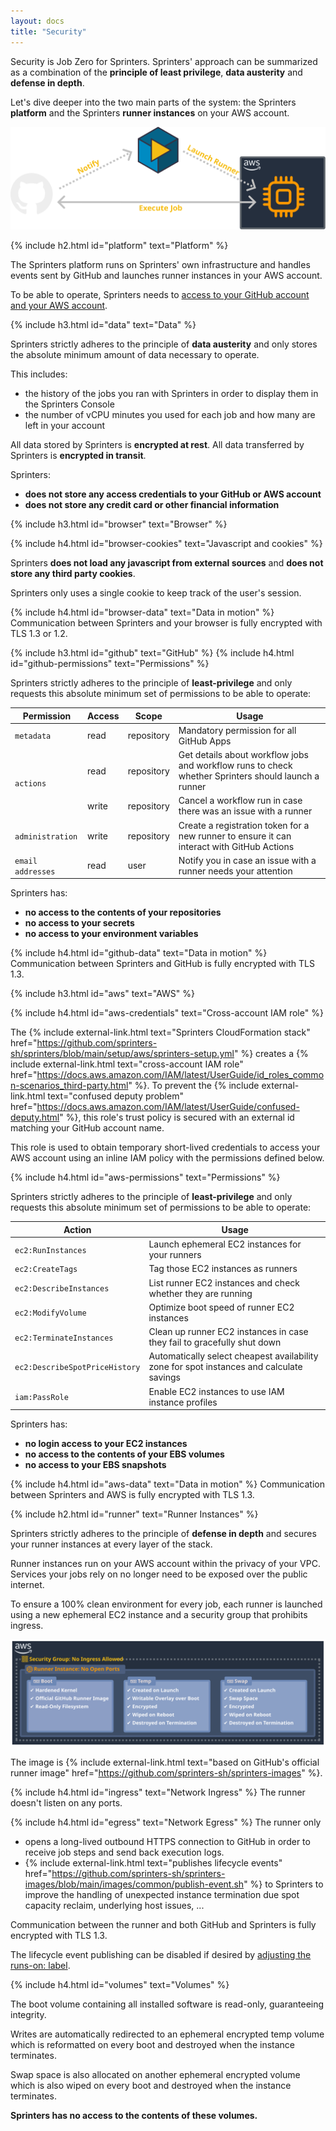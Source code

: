 ```yaml
---
layout: docs
title: "Security"
---
```


Security is Job Zero for Sprinters. Sprinters' approach can be summarized as a combination of the **principle of least privilege**, **data austerity** and **defense in depth**.

Let's dive deeper into the two main parts of the system: the Sprinters **platform** and the Sprinters **runner instances** on your AWS account.

![How Sprinters Works Diagram](/assets/overview.svg)

{% include h2.html id="platform" text="Platform" %}

The Sprinters platform runs on Sprinters' own infrastructure and handles events sent by GitHub and launches runner instances in your AWS account.

To be able to operate, Sprinters needs to [access to your GitHub account and your AWS account](/docs/setup).

{% include h3.html id="data" text="Data" %}

Sprinters strictly adheres to the principle of **data austerity** and only stores the absolute minimum amount of data necessary to operate.

This includes:
- the history of the jobs you ran with Sprinters in order to display them in the Sprinters Console
- the number of vCPU minutes you used for each job and how many are left in your account

All data stored by Sprinters is **encrypted at rest**. All data transferred by Sprinters is **encrypted in transit**.

Sprinters:
- **does not store any access credentials to your GitHub or AWS account**
- **does not store any credit card or other financial information**

{% include h3.html id="browser" text="Browser" %}

{% include h4.html id="browser-cookies" text="Javascript and cookies" %}

Sprinters **does not load any javascript from external sources** and **does not store any third party cookies**.

Sprinters only uses a single cookie to keep track of the user's session.

{% include h4.html id="browser-data" text="Data in motion" %}
Communication between Sprinters and your browser is fully encrypted with TLS 1.3 or 1.2.

{% include h3.html id="github" text="GitHub" %}
{% include h4.html id="github-permissions" text="Permissions" %}

Sprinters strictly adheres to the principle of **least-privilege** and only requests this absolute minimum set of permissions to be able to operate:
<div class="table-responsive">
    <table class="table table-bordered">
        <thead>
        <tr class="table-active">
            <th>Permission</th>
            <th>Access</th>
            <th>Scope</th>
            <th>Usage</th>
        </tr>
        </thead>
        <tbody>
        <tr>
            <td><code>metadata</code></td>
            <td>read</td>
            <td>repository</td>
            <td>Mandatory permission for all GitHub Apps</td>
        </tr>
        <tr>
            <td rowspan="2"><code>actions</code></td>
            <td>read</td>
            <td>repository</td>
            <td>Get details about workflow jobs and workflow runs to check whether Sprinters should launch a runner</td>
        </tr>
        <tr>
            <td>write</td>
            <td>repository</td>
            <td>Cancel a workflow run in case there was an issue with a runner</td>
        </tr>
        <tr>
            <td><code>administration</code></td>
            <td>write</td>
            <td>repository</td>
            <td>Create a registration token for a new runner to ensure it can interact with GitHub Actions</td>
        </tr>
        <tr>
            <td><code class="text-nowrap">email addresses</code></td>
            <td>read</td>
            <td>user</td>
            <td>Notify you in case an issue with a runner needs your attention</td>
        </tr>
        </tbody>
    </table>
</div>

Sprinters has:
- **no access to the contents of your repositories**
- **no access to your secrets**
- **no access to your environment variables**

{% include h4.html id="github-data" text="Data in motion" %}
Communication between Sprinters and GitHub is fully encrypted with TLS 1.3.

{% include h3.html id="aws" text="AWS" %}

{% include h4.html id="aws-credentials" text="Cross-account IAM role" %}

The {% include external-link.html text="Sprinters CloudFormation stack" href="https://github.com/sprinters-sh/sprinters/blob/main/setup/aws/sprinters-setup.yml" %} creates
a {% include external-link.html text="cross-account IAM role" href="https://docs.aws.amazon.com/IAM/latest/UserGuide/id_roles_common-scenarios_third-party.html" %}.
To prevent the {% include external-link.html text="confused deputy problem" href="https://docs.aws.amazon.com/IAM/latest/UserGuide/confused-deputy.html" %},
this role's trust policy is secured with an external id matching your GitHub account name.

This role is used to obtain temporary short-lived credentials to access your AWS account using an inline IAM policy
with the permissions defined below.

{% include h4.html id="aws-permissions" text="Permissions" %}

Sprinters strictly adheres to the principle of **least-privilege** and only requests this absolute minimum set of permissions to be able to operate:
<div class="table-responsive">
    <table class="table table-bordered">
        <thead>
        <tr class="table-active">
            <th>Action</th>
            <th>Usage</th>
        </tr>
        </thead>
        <tbody>
        <tr>
            <td><code>ec2:RunInstances</code></td>
            <td>Launch ephemeral EC2 instances for your runners</td>
        </tr>
        <tr>
            <td><code>ec2:CreateTags</code></td>
            <td>Tag those EC2 instances as runners</td>
        </tr>
        <tr>
            <td><code>ec2:DescribeInstances</code></td>
            <td>List runner EC2 instances and check whether they are running</td>
        </tr>
        <tr>
            <td><code>ec2:ModifyVolume</code></td>
            <td>Optimize boot speed of runner EC2 instances</td>
        </tr>
        <tr>
            <td><code>ec2:TerminateInstances</code></td>
            <td>Clean up runner EC2 instances in case they fail to gracefully shut down</td>
        </tr>
        <tr>
            <td><code>ec2:DescribeSpotPriceHistory</code></td>
            <td>Automatically select cheapest availability zone for spot instances and calculate savings</td>
        </tr>
        <tr>
            <td><code>iam:PassRole</code></td>
            <td>Enable EC2 instances to use IAM instance profiles</td>
        </tr>
        </tbody>
    </table>
</div>

Sprinters has:
- **no login access to your EC2 instances**
- **no access to the contents of your EBS volumes**
- **no access to your EBS snapshots**

{% include h4.html id="aws-data" text="Data in motion" %}
Communication between Sprinters and AWS is fully encrypted with TLS 1.3.

{% include h2.html id="runner" text="Runner Instances" %}

Sprinters strictly adheres to the principle of **defense in depth** and secures your runner instances at every layer of the stack.

Runner instances run on your AWS account within the privacy of your VPC.
Services your jobs rely on no longer need to be exposed over the public internet.

To ensure a 100% clean environment for every job, each runner is launched using a new ephemeral EC2 instance and a security group that prohibits ingress.

![Runner Instance Diagram](/assets/runner.svg)

The image is
{% include external-link.html text="based on GitHub's official runner image" href="https://github.com/sprinters-sh/sprinters-images" %}.

{% include h4.html id="ingress" text="Network Ingress" %}
The runner doesn't listen on any ports.

{% include h4.html id="egress" text="Network Egress" %}
The runner only
- opens a long-lived outbound HTTPS connection to GitHub in order to receive job steps and send back execution logs.
- {% include external-link.html text="publishes lifecycle events" href="https://github.com/sprinters-sh/sprinters-images/blob/main/images/common/publish-event.sh" %} to
Sprinters to improve the handling of unexpected instance termination due spot capacity reclaim, underlying host issues, ...

Communication between the runner and both GitHub and Sprinters is fully encrypted with TLS 1.3.

The lifecycle event publishing can be disabled if desired by [adjusting the runs-on: label](/docs/label#events).

{% include h4.html id="volumes" text="Volumes" %}

The boot volume containing all installed software is read-only, guaranteeing integrity.

Writes are automatically redirected to an ephemeral encrypted temp volume which is reformatted on every boot and destroyed when the instance terminates.

Swap space is also allocated on another ephemeral encrypted volume which is also wiped on every boot and destroyed when the instance terminates.

**Sprinters has no access to the contents of these volumes.**
